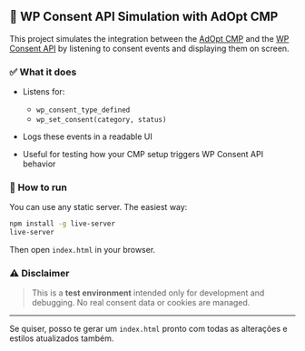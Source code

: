 

## 🧪 WP Consent API Simulation with AdOpt CMP

This project simulates the integration between the [AdOpt CMP](https://goadopt.io) and the [WP Consent API](https://developer.wordpress.org/plugins/wp-consent-api/) by listening to consent events and displaying them on screen.

### ✅ What it does

- Listens for:

  - `wp_consent_type_defined`
  - `wp_set_consent(category, status)`

- Logs these events in a readable UI
- Useful for testing how your CMP setup triggers WP Consent API behavior

### 🚀 How to run

You can use any static server. The easiest way:

```bash
npm install -g live-server
live-server
```

Then open `index.html` in your browser.

### ⚠️ Disclaimer

> This is a **test environment** intended only for development and debugging.
> No real consent data or cookies are managed.

---

Se quiser, posso te gerar um `index.html` pronto com todas as alterações e estilos atualizados também.
